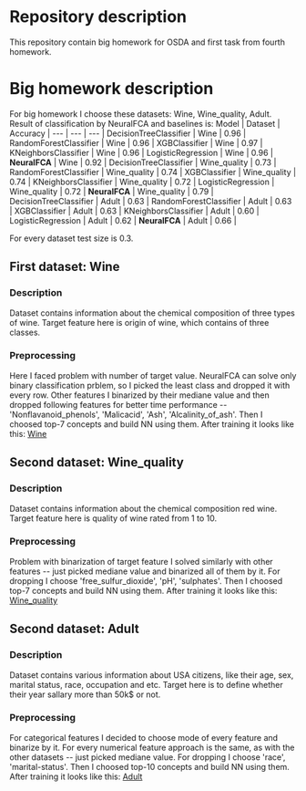 # Repository description
This repository contain big homework for OSDA and first task from fourth homework.
# Big homework description
For big homework I choose these datasets: Wine, Wine_quality, Adult. Result of classification by NeuralFCA and baselines is:
Model | Dataset | Accuracy | 
--- | --- | --- |
DecisionTreeClassifier | Wine | 0.96 | 
RandomForestClassifier | Wine | 0.96 | 
XGBClassifier | Wine | 0.97 | 
KNeighborsClassifier | Wine | 0.96 | 
LogisticRegression | Wine | 0.96 | 
**NeuralFCA** | Wine | 0.92 | 
DecisionTreeClassifier | Wine_quality | 0.73 | 
RandomForestClassifier | Wine_quality | 0.74 | 
XGBClassifier | Wine_quality | 0.74 | 
KNeighborsClassifier | Wine_quality | 0.72 | 
LogisticRegression | Wine_quality | 0.72 | 
**NeuralFCA** | Wine_quality | 0.79 | 
DecisionTreeClassifier | Adult | 0.63 | 
RandomForestClassifier | Adult | 0.63 | 
XGBClassifier | Adult | 0.63 | 
KNeighborsClassifier | Adult | 0.60 | 
LogisticRegression | Adult | 0.62 | 
**NeuralFCA** | Adult | 0.66 | 


For every dataset test size is 0.3.
## First dataset: Wine
### Description
Dataset contains information about the chemical composition of three types of wine. Target feature here is origin of wine, which contains of three classes.
### Preprocessing
Here I faced problem with number of target value. NeuralFCA can solve only binary classification prblem, so I picked the least class and dropped it with every row. Other features I binarized by their mediane value and then dropped following features for better time performance -- 'Nonflavanoid_phenols', 'Malicacid', 'Ash', 'Alcalinity_of_ash'. Then I choosed top-7 concepts and build NN using them. After training it looks like this: 
[Wine](https://github.com/d1scob4ll/OSDA/tree/main/Big_HW/Wine.png?raw=true)
## Second dataset: Wine_quality
### Description
Dataset contains information about the chemical composition red wine. Target feature here is quality of wine rated from 1 to 10.
### Preprocessing
Problem with binarization of target feature I solved similarly with other features -- just picked mediane value and binarized all of them by it. For dropping I choose 'free_sulfur_dioxide', 'pH', 'sulphates'. Then I choosed top-7 concepts and build NN using them. After training it looks like this: 
[Wine_quality](https://github.com/d1scob4ll/OSDA/tree/main/Big_HW/Wine_quality.png?raw=true)
## Second dataset: Adult
### Description
Dataset contains various information about USA citizens, like their age, sex, marital status, race, occupation and etc. Target here is to define whether their year sallary more than 50k$ or not.
### Preprocessing
For categorical features I decided to choose mode of every feature and binarize by it. For every numerical feature approach is the same, as with the other datasets -- just picked mediane value. For dropping I choose 'race', 'marital-status'. Then I choosed top-10 concepts and build NN using them. After training it looks like this: 
[Adult](https://github.com/d1scob4ll/OSDA/tree/main/Big_HW/Adult.png?raw=true)
